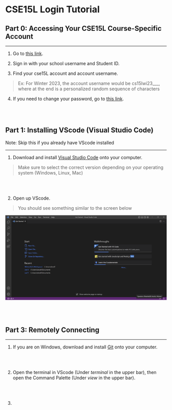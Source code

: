 # CSE15L Login Tutorial

## Part 0: Accessing Your CSE15L Course-Specific Account

---------------------------------------------------------

1. Go to [this link](https://sdacs.ucsd.edu/~icc/index.php).

2. Sign in with your school username and Student ID.

3. Find your cse15L account and account username.
> Ex: For Winter 2023, the account username would be cs15lwi23___, where at the end is a personalized random sequence of characters

4. If you need to change your password, go to [this link](https://docs.google.com/document/d/1hs7CyQeh-MdUfM9uv99i8tqfneos6Y8bDU0uhn1wqho/edit).

<br/>
<br/>

## Part 1: Installing VScode (Visual Studio Code)
Note: Skip this if you already have VScode installed

---------------------------------------------------------

1. Download and install [Visual Studio Code](https://code.visualstudio.com/Download) onto your computer.
> Make sure to select the correct version depending on your operating system (Windows, Linux, Mac)

<br/>
<br/>

2. Open up VScode.
> You should see something similar to the screen below
> 
![VScode Start-Up Screen](vscode-start.png)

<br/>
<br/>

## Part 3: Remotely Connecting

---------------------------------------------------------

1. If you are on Windows, download and install [Git](https://gitforwindows.org/) onto your computer.

<br/>
<br/>

2. Open the terminal in VScode (Under *terminal* in the upper bar), then open the Command Palette (Under *view* in the upper bar). 

<br/>
<br/>

3. 
